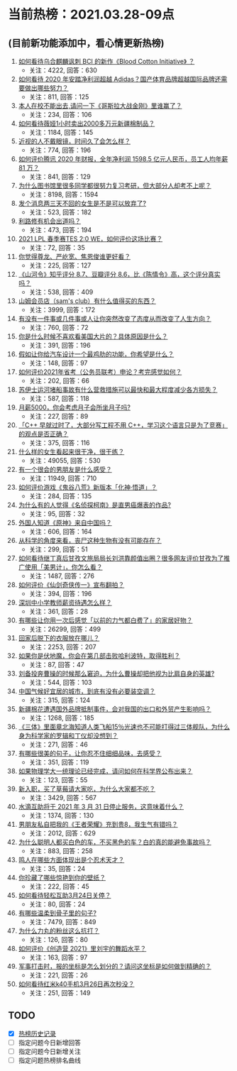 # 当前热榜：2021.03.28-09点
## (目前新功能添加中，看心情更新热榜)
1. [如何看待乌合麒麟讽刺 BCI 的新作《Blood Cotton Initiative》 ​​​​？](https://www.zhihu.com/question/451475421)
    * 关注：4222, 回答：630
2. [如何看待 2020 年安踏净利润超越 Adidas？国产体育品牌超越国际品牌还需要做出哪些努力？](https://www.zhihu.com/question/451367940)
    * 关注：811, 回答：125
3. [本人在校不能出去,请问一下《哥斯拉大战金刚》里谁赢了？](https://www.zhihu.com/question/451322481)
    * 关注：234, 回答：106
4. [如何看待薇娅1小时卖出2000多万元新疆棉制品？](https://www.zhihu.com/question/451466676)
    * 关注：1184, 回答：145
5. [近视的人不戴眼镜，时间久了会怎么样？](https://www.zhihu.com/question/441348897)
    * 关注：774, 回答：196
6. [如何评价腾讯 2020 年财报，全年净利润 1598.5 亿元人民币，员工人均年薪 81 万？](https://www.zhihu.com/question/451059078)
    * 关注：841, 回答：129
7. [为什么图书馆里很多同学都很努力复习考研，但大部分人却考不上呢？](https://www.zhihu.com/question/430364218)
    * 关注：8198, 回答：1594
8. [发个消息两三天不回的女生是不是可以放弃了?](https://www.zhihu.com/question/443809482)
    * 关注：523, 回答：182
9. [利路修有机会出道吗？](https://www.zhihu.com/question/446110516)
    * 关注：473, 回答：194
10. [2021 LPL 春季赛TES 2:0 WE，如何评价这场比赛？](https://www.zhihu.com/question/451551874)
    * 关注：72, 回答：35
11. [你觉得尊龙、严屹宽、焦恩俊谁更好看？](https://www.zhihu.com/question/449666087)
    * 关注：225, 回答：127
12. [《山河令》知乎评分 8.7、豆瓣评分 8.6，比《陈情令》高，这个评分真实吗？](https://www.zhihu.com/question/446605738)
    * 关注：538, 回答：409
13. [山姆会员店（sam's club）有什么值得买的东西？](https://www.zhihu.com/question/58897556)
    * 关注：3999, 回答：172
14. [有没有一件事或几件事或人让你突然改变了态度从而改变了人生方向？](https://www.zhihu.com/question/450961700)
    * 关注：760, 回答：72
15. [你是什么时候不喜欢看美国大片的？具体原因是什么？](https://www.zhihu.com/question/268022546)
    * 关注：391, 回答：196
16. [假如让你给汽车设计一个最鸡肋的功能，你希望是什么？](https://www.zhihu.com/question/447033826)
    * 关注：148, 回答：97
17. [如何评价2021年省考（公务员联考）申论？考完感觉如何？](https://www.zhihu.com/question/451488608)
    * 关注：202, 回答：66
18. [苏伊士运河堵船事故有什么营救措施可以最快和最大程度减少各方损失？](https://www.zhihu.com/question/451146252)
    * 关注：587, 回答：118
19. [月薪5000，你会考虑月子会所坐月子吗?](https://www.zhihu.com/question/450657429)
    * 关注：227, 回答：89
20. [「C++ 早就过时了，大部分写工程不用 C++，学习这个语言只是为了竞赛」的观点是否正确？](https://www.zhihu.com/question/443776161)
    * 关注：375, 回答：116
21. [什么样的女生看起来很干净，很干练？](https://www.zhihu.com/question/23796174)
    * 关注：49055, 回答：530
22. [有一个很会的男朋友是什么感受？](https://www.zhihu.com/question/391872560)
    * 关注：11949, 回答：710
23. [如何评价游戏《鬼谷八荒》新版本「化神·悟道」？](https://www.zhihu.com/question/451531329)
    * 关注：284, 回答：135
24. [为什么有的人觉得《名侦探柯南》是直男癌爆表的作品?](https://www.zhihu.com/question/444683021)
    * 关注：95, 回答：32
25. [外国人知道《原神》来自中国吗？](https://www.zhihu.com/question/445523775)
    * 关注：606, 回答：164
26. [从科学的角度来看，丧尸这种生物有没有可能存在？](https://www.zhihu.com/question/396972216)
    * 关注：299, 回答：51
27. [如何看待继丁真后甘孜文旅局局长刘洪靠颜值出圈？很多网友评价甘孜为了推广使用「美男计」，你怎么看？](https://www.zhihu.com/question/451367499)
    * 关注：1487, 回答：276
28. [如何评价《仙剑奇侠传一》宣布翻拍？](https://www.zhihu.com/question/301752896)
    * 关注：394, 回答：196
29. [深圳中小学教师薪资待遇怎么样？](https://www.zhihu.com/question/263693675)
    * 关注：361, 回答：28
30. [有哪些让你用一次后感觉「以前的力气都白费了」的家居好物？](https://www.zhihu.com/question/420760487)
    * 关注：26299, 回答：499
31. [回家后脱下的衣服放在哪儿？](https://www.zhihu.com/question/445389210)
    * 关注：2253, 回答：207
32. [如果你是伏地魔，你会在第几部击败哈利波特，取得胜利？](https://www.zhihu.com/question/450977845)
    * 关注：87, 回答：47
33. [刘备投奔曹操的时候那么窘迫，为什么曹操却把他视为比肩自身的英雄?](https://www.zhihu.com/question/444961254)
    * 关注：544, 回答：103
34. [中国气候好宜居的城市，到底有没有必要装空调？](https://www.zhihu.com/question/449412238)
    * 关注：315, 回答：124
35. [新疆棉花遭遇国外品牌抵制事件，会对我国的出口和外贸产生影响吗？](https://www.zhihu.com/question/451155149)
    * 关注：1268, 回答：185
36. [《三体》里面章北海知道人类飞船15％光速也不可能打得过三体舰队，为什么身为科学家的罗辑和丁仪却没想到？](https://www.zhihu.com/question/450549593)
    * 关注：271, 回答：46
37. [有哪些很美的句子，让你忍不住细细品味，去感受？](https://www.zhihu.com/question/443272689)
    * 关注：351, 回答：119
38. [如果物理学大一统理论已经完成，请问如何在科学界公布出来？](https://www.zhihu.com/question/443863795)
    * 关注：123, 回答：55
39. [新入职，买了草莓请大家吃，为什么大家都不吃？](https://www.zhihu.com/question/451018901)
    * 关注：3429, 回答：567
40. [水滴互助将于 2021 年 3 月 31 日停止服务，这意味着什么？](https://www.zhihu.com/question/451387183)
    * 关注：1374, 回答：130
41. [男朋友私自把我的《王者荣耀》充到贵8，我生气有错吗？](https://www.zhihu.com/question/450562895)
    * 关注：2012, 回答：629
42. [为什么聪明人都买白色的车，不买黑色的车？白的真的能避免事故吗？](https://www.zhihu.com/question/450848333)
    * 关注：883, 回答：258
43. [鸣人在哪些方面体现出是个忍术天才？](https://www.zhihu.com/question/445681722)
    * 关注：35, 回答：24
44. [你珍藏了哪些惊艳到你的壁纸？](https://www.zhihu.com/question/448327597)
    * 关注：222, 回答：45
45. [如何看待轻松互助3月24日关停？](https://www.zhihu.com/question/451045808)
    * 关注：80, 回答：24
46. [有哪些温柔到骨子里的句子?](https://www.zhihu.com/question/366086116)
    * 关注：7479, 回答：849
47. [为什么力丸的粉丝这么抗打？](https://www.zhihu.com/question/450976936)
    * 关注：126, 回答：80
48. [如何评价《创造营 2021》里刘宇的舞蹈水平？](https://www.zhihu.com/question/445515188)
    * 关注：163, 回答：97
49. [军事打击时，报的坐标是怎么划分的？请问这坐标是如何做到精确的？](https://www.zhihu.com/question/272753481)
    * 关注：221, 回答：26
50. [如何看待红米k40手机3月26日再次秒没？](https://www.zhihu.com/question/451328388)
    * 关注：251, 回答：149
## TODO
* [x] [热榜历史记录](hot_history/AllHot.md)
* [ ] 指定问题今日新增回答
* [ ] 指定问题今日新增关注
* [ ] 指定问题热榜排名曲线

